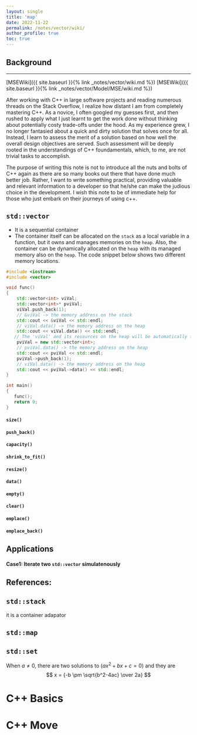 ```yaml
---
layout: single
title: 'map'
date: 2022-11-22
permalink: /notes/vector/wiki/
author_profile: true
toc: true
---
```

## Background 
---

[MSEWiki]({{ site.baseurl }}{% link _notes/vector/wiki.md %})
[MSEWiki]({{ site.baseurl }}{% link _notes/vector/Model/MSE/wiki.md %})

After working with C++ in large software projects and reading numerous threads on the Stack Overflow, I realize how distant I am from completely mastering C++. As a novice, I often googled my guesses first, and then rushed to apply what I just learnt to get the work done without thinking about potentially costy trade-offs under the hood. As my experience grew, I no longer fantasied about a quick and dirty solution that solves once for all. Instead, I learn to assess the merit of a solution based on how well the overall design objectives are served. Such assessment will be deeply rooted in the understandings of C++ foundamentals, which, to me, are not trivial tasks to accomplish.    

The purpose of writing this note is not to introduce all the nuts and bolts of C++ again as there are so many books out there that have done much better job. Rather, I want to write something practical, providing valuable and relevant information to a developer so that he/she can make the judious choice in the development. I wish this note to be of immediate help for those who just embark on their journeys of using c++.    


## ```std::vector```
* It is a sequential container
* The container itself can be allocated on the ```stack``` as a local variable in a function, but it owns and manages memories on the ```heap```. Also, the container can be dynamically allocated on the ```heap``` with its managed memory also on the ```heap```. The code snippet below shows two different memory locations.  


```c++
#include <iostream>
#include <vector>

void func()
{ 
    std::vector<int> viVal;
    std::vector<int>* pviVal; 
    viVal.push_back(1);
    // &viVal -> the memory address on the stack
    std::cout << &viVal << std::endl; 
    // viVal.data() -> the memory address on the heap
    std::cout << viVal.data() << std::endl;
   // The 'viVal' and its resources on the heap will be automatically free after exiting func. 
    pviVal = new std::vector<int>; 
    // pviVal.data() -> the memory address on the heap
    std::cout << pviVal << std::endl;
    pviVal->push_back(1); 
    // viVal.data() -> the memory address on the heap
    std::cout << pviVal->data() << std::endl;
}

int main()
{ 
   func(); 
   return 0;  
}

```



#### ```size()```

#### ```push_back()```
#### ```capacity()```
#### ```shrink_to_fit()```
#### ```resize()```
#### ```data()```
#### ```empty()```
#### ```clear()```
#### ```emplace()```
#### ```emplace_back()```





## Applications 

#### Case1: Iterate two ```std::vector``` simulatenously


## References:


## ```std::stack``` 
it is a container adapator

## ```std::map```

## ```std::set```

When $a \ne 0$, there are two solutions to $(ax^2 + bx + c = 0)$ and they are 
$$ x = {-b \pm \sqrt{b^2-4ac} \over 2a} $$



# C++ Basics

# C++ Move 

